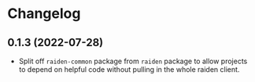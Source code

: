 # Changelog

## 0.1.3 (2022-07-28)
* Split off `raiden-common` package from `raiden` package to allow projects to depend on helpful code without pulling in the whole raiden client.
